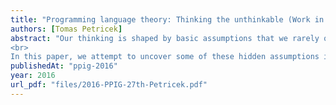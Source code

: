```yaml
---
title: "Programming language theory: Thinking the unthinkable (Work in progress)"
authors: [Tomas Petricek]
abstract: "Our thinking is shaped by basic assumptions that we rarely question. Such assumptions exist at multiple levels. Foucault’s episteme grounds knowledge within a particular epoch; Kuhn’s research paradigms determine how scientists of a given discipline approach problems and Lakatos’ research programmes provide undisputable assumptions followed by a group of scientists.
<br>
In this paper, we attempt to uncover some of these hidden assumptions in the area of programming language research. What are some of the hidden assumptions that we never question and that determine how programming languages are designed? And what might the world look like if we based our thinking or scientific method on different basic principles?"
publishedAt: "ppig-2016"
year: 2016
url_pdf: "files/2016-PPIG-27th-Petricek.pdf"
---
```

